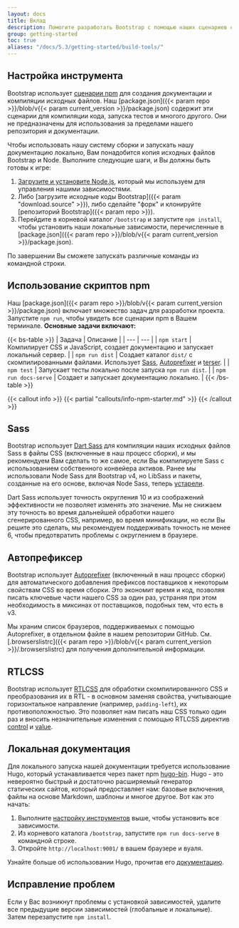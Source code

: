 ```yaml
---
layout: docs
title: Вклад
description: Помогите разработать Bootstrap с помощью наших сценариев сборки документации и тестов.
group: getting-started
toc: true
aliases: "/docs/5.3/getting-started/build-tools/"
---
```


## Настройка инструмента

Bootstrap использует [сценарии npm](https://docs.npmjs.com/misc/scripts/) для создания документации и компиляции исходных файлов. Наш [package.json]({{< param repo >}}/blob/v{{< param current_version >}}/package.json) содержит эти сценарии для компиляции кода, запуска тестов и многого другого. Они не предназначены для использования за пределами нашего репозитория и документации.

Чтобы использовать нашу систему сборки и запускать нашу документацию локально, Вам понадобится копия исходных файлов Bootstrap и Node. Выполните следующие шаги, и Вы должны быть готовы к игре:

1. [Загрузите и установите Node.js](https://nodejs.org/en/download/), который мы используем для управления нашими зависимостями.
2. Либо [загрузите исходные коды Bootstrap]({{< param "download.source" >}}), либо сделайте "форк" и клонируйте [репозиторий Bootstrap]({{< param repo >}}).
3. Перейдите в корневой каталог `/bootstrap` и запустите `npm install`, чтобы установить наши локальные зависимости, перечисленные в [package.json]({{< param repo >}}/blob/v{{< param current_version >}}/package.json).

По завершении Вы сможете запускать различные команды из командной строки.

## Использование скриптов npm

Наш [package.json]({{< param repo >}}/blob/v{{< param current_version >}}/package.json) включает множество задач для разработки проекта. Запустите `npm run`, чтобы увидеть все сценарии npm в Вашем терминале. **Основные задачи включают:**

{{< bs-table >}}
| Задача | Описание |
| --- | --- |
| `npm start` | Компилирует CSS и JavaScript, создает документацию и запускает локальный сервер. |
| `npm run dist` | Создает каталог `dist/` с скомпилированными файлами. Использует [Sass](https://sass-lang.com/), [Autoprefixer](https://github.com/postcss/autoprefixer) и [terser](https://github.com/terser/terser). |
| `npm test` | Запускает тесты локально после запуска `npm run dist`. |
| `npm run docs-serve` | Создает и запускает документацию локально. |
{{< /bs-table >}}

{{< callout info >}}
{{< partial "callouts/info-npm-starter.md" >}}
{{< /callout >}}

## Sass

Bootstrap использует [Dart Sass](https://sass-lang.com/dart-sass) для компиляции наших исходных файлов Sass в файлы CSS (включенные в наш процесс сборки), и мы рекомендуем Вам сделать то же самое, если Вы компилируете Sass с использованием собственного конвейера активов. Ранее мы использовали Node Sass для Bootstrap v4, но LibSass и пакеты, созданные на его основе, включая Node Sass, теперь [устарели](https://sass-lang.com/blog/libsass-is-deprecated).

Dart Sass использует точность округления 10 и из соображений эффективности не позволяет изменять это значение. Мы не снижаем эту точность во время дальнейшей обработки нашего сгенерированного CSS, например, во время минификации, но если Вы решите это сделать, мы рекомендуем поддерживать точность не менее 6, чтобы предотвратить проблемы с округлением в браузере.

## Автопрефиксер

Bootstrap использует [Autoprefixer](https://github.com/postcss/autoprefixer) (включенный в наш процесс сборки) для автоматического добавления префиксов поставщиков к некоторым свойствам CSS во время сборки. Это экономит время и код, позволяя писать ключевые части нашего CSS за один раз, устраняя при этом необходимость в миксинах от поставщиков, подобных тем, что есть в v3.

Мы храним список браузеров, поддерживаемых с помощью Autoprefixer, в отдельном файле в нашем репозитории GitHub. См. [.browserslistrc]({{< param repo >}}/blob/v{{< param current_version >}}/.browserslistrc) для получения дополнительной информации.

## RTLCSS

Bootstrap использует [RTLCSS](https://rtlcss.com/) для обработки скомпилированного CSS и преобразования их в RTL - в основном заменяя свойства, учитывающие горизонтальное направление (например, `padding-left`), их противоположностью. Это позволяет нам писать наш CSS только один раз и вносить незначительные изменения с помощью RTLCSS директив [control](https://rtlcss.com/learn/usage-guide/control-directives/) и [value](https://rtlcss.com/learn/usage-guide/value-directives/).

## Локальная документация

Для локального запуска нашей документации требуется использование Hugo, который устанавливается через пакет npm [hugo-bin](https://www.npmjs.com/package/hugo-bin). Hugo - это невероятно быстрый и достаточно расширяемый генератор статических сайтов, который предоставляет нам: базовые включения, файлы на основе Markdown, шаблоны и многое другое. Вот как это начать:

1. Выполните [настройку инструментов](#tooling-setup) выше, чтобы установить все зависимости.
2. Из корневого каталога `/bootstrap`, запустите `npm run docs-serve` в командной строке.
3. Откройте `http://localhost:9001/` в вашем браузере и вуаля.

Узнайте больше об использовании Hugo, прочитав его [документацию](https://gohugo.io/documentation/).

## Исправление проблем

Если у Вас возникнут проблемы с установкой зависимостей, удалите все предыдущие версии зависимостей (глобальные и локальные). Затем перезапустите `npm install`.
